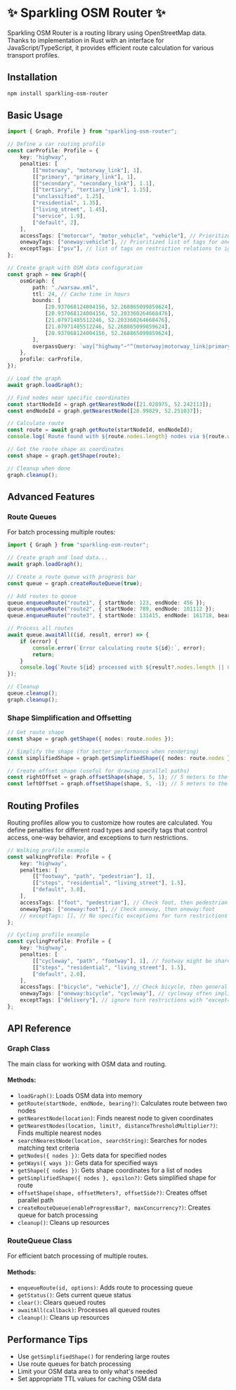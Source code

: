 # ✨ Sparkling OSM Router ✨

Sparkling OSM Router is a routing library using OpenStreetMap data. Thanks to implementation in Rust with an interface for JavaScript/TypeScript, it provides efficient route calculation for various transport profiles.

## Installation

```bash
npm install sparkling-osm-router
```

## Basic Usage

```typescript
import { Graph, Profile } from "sparkling-osm-router";

// Define a car routing profile
const carProfile: Profile = {
    key: "highway",
    penalties: [
        [["motorway", "motorway_link"], 1],
        [["primary", "primary_link"], 1],
        [["secondary", "secondary_link"], 1.1],
        [["tertiary", "tertiary_link"], 1.15],
        ["unclassified", 1.25],
        ["residential", 1.35],
        ["living_street", 1.45],
        ["service", 1.9],
        ["default", 2],
    ],
    accessTags: ["motorcar", "motor_vehicle", "vehicle"], // Prioritized list of tags to check for access
    onewayTags: ["oneway:vehicle"], // Prioritized list of tags for oneway status
    exceptTags: ["psv"], // list of tags on restriction relations to ignore them
};

// Create graph with OSM data configuration
const graph = new Graph({
    osmGraph: {
        path: "./warsaw.xml",
        ttl: 24, // Cache time in hours
        bounds: [
            [20.937068124004156, 52.268865099859624],
            [20.937068124004156, 52.203360264668476],
            [21.07971485512246, 52.203360264668476],
            [21.07971485512246, 52.268865099859624],
            [20.937068124004156, 52.268865099859624],
        ],
        overpassQuery: `way["highway"~"^(motorway|motorway_link|primary|primary_link|secondary|secondary_link|tertiary|tertiary_link|unclassified|residential|service)$"]`,
    },
    profile: carProfile,
});

// Load the graph
await graph.loadGraph();

// Find nodes near specific coordinates
const startNodeId = graph.getNearestNode([21.028975, 52.242113]);
const endNodeId = graph.getNearestNode([20.99829, 52.251037]);

// Calculate route
const route = await graph.getRoute(startNodeId, endNodeId);
console.log(`Route found with ${route.nodes.length} nodes via ${route.ways.length} ways`);

// Get the route shape as coordinates
const shape = graph.getShape(route);

// Cleanup when done
graph.cleanup();
```

## Advanced Features

### Route Queues

For batch processing multiple routes:

```typescript
import { Graph } from "sparkling-osm-router";

// Create graph and load data...
await graph.loadGraph();

// Create a route queue with progress bar
const queue = graph.createRouteQueue(true);

// Add routes to queue
queue.enqueueRoute("route1", { startNode: 123, endNode: 456 });
queue.enqueueRoute("route2", { startNode: 789, endNode: 101112 });
queue.enqueueRoute("route3", { startNode: 131415, endNode: 161718, bearing: 90 });

// Process all routes
await queue.awaitAll((id, result, error) => {
    if (error) {
        console.error(`Error calculating route ${id}:`, error);
        return;
    }
    console.log(`Route ${id} processed with ${result?.nodes.length || 0} nodes`);
});

// Cleanup
queue.cleanup();
graph.cleanup();
```

### Shape Simplification and Offsetting

```typescript
// Get route shape
const shape = graph.getShape({ nodes: route.nodes });

// Simplify the shape (for better performance when rendering)
const simplifiedShape = graph.getSimplifiedShape({ nodes: route.nodes }, 0.00001);

// Create offset shape (useful for drawing parallel paths)
const rightOffset = graph.offsetShape(shape, 5, 1); // 5 meters to the right
const leftOffset = graph.offsetShape(shape, 5, -1); // 5 meters to the left
```

## Routing Profiles

Routing profiles allow you to customize how routes are calculated. You define penalties for different road types and specify tags that control access, one-way behavior, and exceptions to turn restrictions.

```typescript
// Walking profile example
const walkingProfile: Profile = {
    key: "highway",
    penalties: [
        [["footway", "path", "pedestrian"], 1],
        [["steps", "residential", "living_street"], 1.5],
        ["default", 3.0],
    ],
    accessTags: ["foot", "pedestrian"], // Check foot, then pedestrian tags for access
    onewayTags: ["oneway:foot"], // Check oneway, then oneway:foot
    // exceptTags: [], // No specific exceptions for turn restrictions for this profile
};

// Cycling profile example
const cyclingProfile: Profile = {
    key: "highway",
    penalties: [
        [["cycleway", "path", "footway"], 1], // footway might be shared
        [["steps", "residential", "living_street"], 1.5],
        ["default", 2.0],
    ],
    accessTags: ["bicycle", "vehicle"], // Check bicycle, then general vehicle access
    onewayTags: ["oneway:bicycle", "cycleway"], // cycleway often implies oneway
    exceptTags: ["delivery"], // ignore turn restrictions with "except=delivery"
};
```

## API Reference

### Graph Class

The main class for working with OSM data and routing.

#### Methods:

-   `loadGraph()`: Loads OSM data into memory
-   `getRoute(startNode, endNode, bearing?)`: Calculates route between two nodes
-   `getNearestNode(location)`: Finds nearest node to given coordinates
-   `getNearestNodes(location, limit?, distanceThresholdMultiplier?)`: Finds multiple nearest nodes
-   `searchNearestNode(location, searchString)`: Searches for nodes matching text criteria
-   `getNodes({ nodes })`: Gets data for specified nodes
-   `getWays({ ways })`: Gets data for specified ways
-   `getShape({ nodes })`: Gets shape coordinates for a list of nodes
-   `getSimplifiedShape({ nodes }, epsilon?)`: Gets simplified shape for route
-   `offsetShape(shape, offsetMeters?, offsetSide?)`: Creates offset parallel path
-   `createRouteQueue(enableProgressBar?, maxConcurrency?)`: Creates queue for batch processing
-   `cleanup()`: Cleans up resources

### RouteQueue Class

For efficient batch processing of multiple routes.

#### Methods:

-   `enqueueRoute(id, options)`: Adds route to processing queue
-   `getStatus()`: Gets current queue status
-   `clear()`: Clears queued routes
-   `awaitAll(callback)`: Processes all queued routes
-   `cleanup()`: Cleans up resources

## Performance Tips

-   Use `getSimplifiedShape()` for rendering large routes
-   Use route queues for batch processing
-   Limit your OSM data area to only what's needed
-   Set appropriate TTL values for caching OSM data

